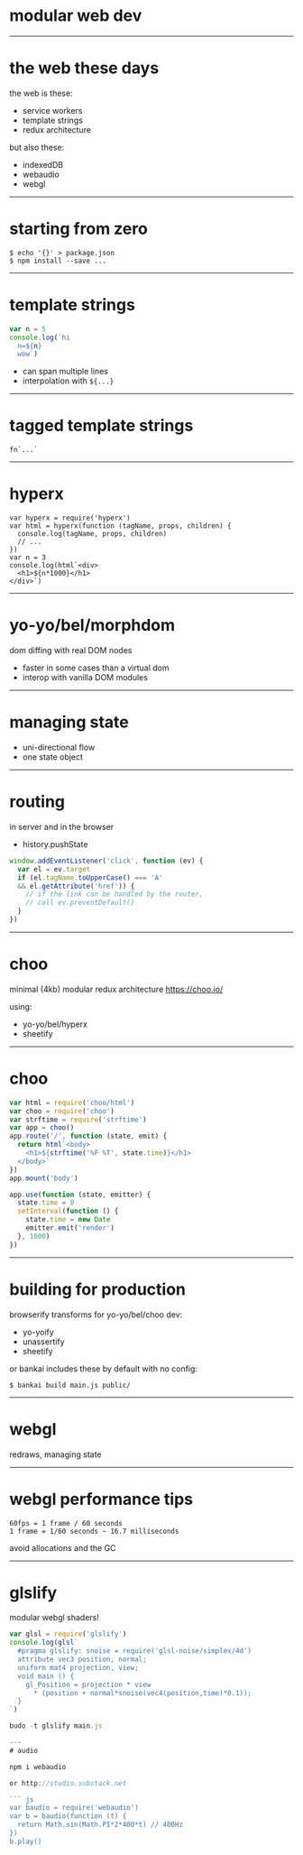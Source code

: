 # modular web dev

---
# the web these days

the web is these:

* service workers
* template strings
* redux architecture

but also these:

* indexedDB
* webaudio
* webgl

---
# starting from zero

```
$ echo '{}' > package.json
$ npm install --save ...
```

---
# template strings

``` js
var n = 5
console.log(`hi
  n=${n}
  wow`)
```

* can span multiple lines
* interpolation with `${...}`

---
# tagged template strings

    fn`...`

---
# hyperx

```
var hyperx = require('hyperx')
var html = hyperx(function (tagName, props, children) {
  console.log(tagName, props, children)
  // ...
})
var n = 3
console.log(html`<div>
  <h1>${n*1000}</h1>
</div>`)
```

---
# yo-yo/bel/morphdom

dom diffing with real DOM nodes

* faster in some cases than a virtual dom
* interop with vanilla DOM modules

---
# managing state

* uni-directional flow
* one state object

---
# routing

in server and in the browser

* history.pushState

``` js
window.addEventListener('click', function (ev) {
  var el = ev.target
  if (el.tagName.toUpperCase() === 'A'
  && el.getAttribute('href')) {
    // if the link can be handled by the router,
    // call ev.preventDefault()
  }
})
```

---
# choo

minimal (4kb) modular redux architecture
https://choo.io/

using:

* yo-yo/bel/hyperx
* sheetify

---
# choo

``` js
var html = require('choo/html')
var choo = require('choo')
var strftime = require('strftime')
var app = choo()
app.route('/', function (state, emit) {
  return html`<body>
    <h1>${strftime('%F %T', state.time)}</h1>
  </body>`
})
app.mount('body')

app.use(function (state, emitter) {
  state.time = 0
  setInterval(function () {
    state.time = new Date
    emitter.emit('render')
  }, 1000)
})
```

---
# building for production

browserify transforms for yo-yo/bel/choo dev:

* yo-yoify
* unassertify
* sheetify

or bankai includes these by default with no config:

```
$ bankai build main.js public/
```

---
# webgl

redraws, managing state

---
# webgl performance tips

```
60fps = 1 frame / 60 seconds
1 frame = 1/60 seconds ~ 16.7 milliseconds
```

avoid allocations and the GC

---
# glslify

modular webgl shaders!

``` js
var glsl = require('glslify')
console.log(glsl`
  #pragma glslify: snoise = require('glsl-noise/simplex/4d')
  attribute vec3 position, normal;
  uniform mat4 projection, view;
  void main () {
    gl_Position = projection * view
      * (position + normal*snoise(vec4(position,time)*0.1));
  }
`)

budo -t glslify main.js

---
# audio

npm i webaudio

or http://studio.substack.net

``` js
var baudio = require('webaudio')
var b = baudio(function (t) {
  return Math.sin(Math.PI*2*400*t) // 400Hz
})
b.play()
```

